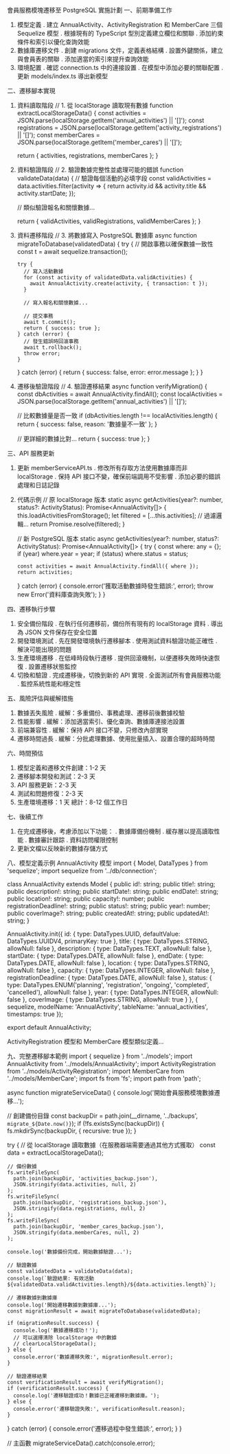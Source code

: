 會員服務模塊遷移至 PostgreSQL 實施計劃
一、前期準備工作
1. 模型定義
    . 建立 AnnualActivity、ActivityRegistration 和 MemberCare 三個 Sequelize 模型
    . 根據現有的 TypeScript 型別定義建立欄位和關聯
   .  添加約束條件和索引以優化查詢效能
2. 數據庫遷移文件
    . 創建 migrations 文件，定義表格結構
    . 設置外鍵關係，建立與會員表的關聯
    . 添加適當的索引來提升查詢效能
3. 環境配置
    . 確認 connection.ts 中的連接設置
    . 在模型中添加必要的關聯配置
    . 更新 models/index.ts 導出新模型

二、遷移腳本實現
1. 資料讀取階段
   // 1. 從 localStorage 讀取現有數據
   function extractLocalStorageData() {
     const activities = JSON.parse(localStorage.getItem('annual_activities') || '[]');
     const registrations = JSON.parse(localStorage.getItem('activity_registrations') || '[]');
     const memberCares = JSON.parse(localStorage.getItem('member_cares') || '[]');
     
     return { activities, registrations, memberCares };
   }

2.  資料驗證階段
    // 2. 驗證數據完整性並處理可能的錯誤
   function validateData(data) {
     // 驗證每個活動的必填字段
     const validActivities = data.activities.filter(activity => {
       return activity.id && activity.title && activity.startDate;
     });
     
     // 類似驗證報名和關懷數據...
     
     return { validActivities, validRegistrations, validMemberCares };
   }

3. 資料遷移階段
   // 3. 將數據寫入 PostgreSQL 數據庫
   async function migrateToDatabase(validatedData) {
     try {
       // 開啟事務以確保數據一致性
       const t = await sequelize.transaction();
       
       try {
         // 寫入活動數據
         for (const activity of validatedData.validActivities) {
           await AnnualActivity.create(activity, { transaction: t });
         }
         
         // 寫入報名和關懷數據...
         
         // 提交事務
         await t.commit();
         return { success: true };
       } catch (error) {
         // 發生錯誤時回滾事務
         await t.rollback();
         throw error;
       }
     } catch (error) {
       return { success: false, error: error.message };
     }
   }

4. 遷移後驗證階段
   // 4. 驗證遷移結果
   async function verifyMigration() {
     const dbActivities = await AnnualActivity.findAll();
     const localActivities = JSON.parse(localStorage.getItem('annual_activities') || '[]');
     
     // 比較數據量是否一致
     if (dbActivities.length !== localActivities.length) {
       return { success: false, reason: '數據量不一致' };
     }
     
     // 更詳細的數據比對...
     return { success: true };
   }

三、API 服務更新
1. 更新 memberServiceAPI.ts
    . 修改所有存取方法使用數據庫而非 localStorage
    . 保持 API 接口不變，確保前端調用不受影響
    . 添加必要的錯誤處理和日誌記錄
2. 代碼示例
   // 原 localStorage 版本
   static async getActivities(year?: number, status?: ActivityStatus): Promise<AnnualActivity[]> {
     this.loadActivitiesFromStorage();
     let filtered = [...this.activities];
     // 過濾邏輯...
     return Promise.resolve(filtered);
   }
   
   // 新 PostgreSQL 版本
   static async getActivities(year?: number, status?: ActivityStatus): Promise<AnnualActivity[]> {
     try {
       const where: any = {};
       if (year) where.year = year;
       if (status) where.status = status;
       
       const activities = await AnnualActivity.findAll({ where });
       return activities;
     } catch (error) {
       console.error('獲取活動數據時發生錯誤:', error);
       throw new Error('資料庫查詢失敗');
     }
   }

四、遷移執行步驟
1. 安全備份階段
    . 在執行任何遷移前，備份所有現有的 localStorage 資料
    . 導出為 JSON 文件保存在安全位置
2. 開發環境測試
    . 先在開發環境執行遷移腳本
    . 使用測試資料驗證功能正確性
    . 解決可能出現的問題
3. 生產環境遷移
    . 在低峰時段執行遷移
    . 提供回滾機制，以便遷移失敗時快速恢復
    . 設置遷移狀態監控
4. 切換和驗證
    . 完成遷移後，切換到新的 API 實現
    . 全面測試所有會員服務功能
    . 監控系統性能和穩定性

五、風險評估與緩解措施
1. 數據丟失風險
    . 緩解：多重備份、事務處理、遷移前後數據校驗
2. 性能影響
    . 緩解：添加適當索引、優化查詢、數據庫連接池設置
3. 前端兼容性
    . 緩解：保持 API 接口不變，只修改內部實現
4. 遷移時間過長
    . 緩解：分批處理數據、使用批量插入、設置合理的超時時間

六、時間預估
1. 模型定義和遷移文件創建：1-2 天
2. 遷移腳本開發和測試：2-3 天
3. API 服務更新：2-3 天
4. 測試和問題修復：2-3 天
5. 生產環境遷移：1 天
總計：8-12 個工作日

七、後續工作
1. 在完成遷移後，考慮添加以下功能：
    . 數據庫備份機制
    . 緩存層以提高讀取性能
    . 數據審計跟踪
    . 資料訪問權限控制
2. 更新文檔以反映新的數據存儲方式

八、模型定義示例
AnnualActivity 模型
import { Model, DataTypes } from 'sequelize';
import sequelize from '../db/connection';

class AnnualActivity extends Model {
  public id!: string;
  public title!: string;
  public description!: string;
  public startDate!: string;
  public endDate!: string;
  public location!: string;
  public capacity!: number;
  public registrationDeadline!: string;
  public status!: string;
  public year!: number;
  public coverImage?: string;
  public createdAt!: string;
  public updatedAt!: string;
}

AnnualActivity.init({
  id: {
    type: DataTypes.UUID,
    defaultValue: DataTypes.UUIDV4,
    primaryKey: true
  },
  title: {
    type: DataTypes.STRING,
    allowNull: false
  },
  description: {
    type: DataTypes.TEXT,
    allowNull: false
  },
  startDate: {
    type: DataTypes.DATE,
    allowNull: false
  },
  endDate: {
    type: DataTypes.DATE,
    allowNull: false
  },
  location: {
    type: DataTypes.STRING,
    allowNull: false
  },
  capacity: {
    type: DataTypes.INTEGER,
    allowNull: false
  },
  registrationDeadline: {
    type: DataTypes.DATE,
    allowNull: false
  },
  status: {
    type: DataTypes.ENUM('planning', 'registration', 'ongoing', 'completed', 'cancelled'),
    allowNull: false
  },
  year: {
    type: DataTypes.INTEGER,
    allowNull: false
  },
  coverImage: {
    type: DataTypes.STRING,
    allowNull: true
  }
}, {
  sequelize,
  modelName: 'AnnualActivity',
  tableName: 'annual_activities',
  timestamps: true
});

export default AnnualActivity;

ActivityRegistration 模型和 MemberCare 模型類似定義...

九、完整遷移腳本範例
import { sequelize } from '../models';
import AnnualActivity from '../models/AnnualActivity';
import ActivityRegistration from '../models/ActivityRegistration';
import MemberCare from '../models/MemberCare';
import fs from 'fs';
import path from 'path';

async function migrateServiceData() {
  console.log('開始會員服務模塊數據遷移...');
  
  // 創建備份目錄
  const backupDir = path.join(__dirname, '../backups', `migrate_${Date.now()}`);
  if (!fs.existsSync(backupDir)) {
    fs.mkdirSync(backupDir, { recursive: true });
  }
  
  try {
    // 從 localStorage 讀取數據（在服務器端需要通過其他方式獲取）
    const data = extractLocalStorageData();
    
    // 備份數據
    fs.writeFileSync(
      path.join(backupDir, 'activities_backup.json'), 
      JSON.stringify(data.activities, null, 2)
    );
    fs.writeFileSync(
      path.join(backupDir, 'registrations_backup.json'), 
      JSON.stringify(data.registrations, null, 2)
    );
    fs.writeFileSync(
      path.join(backupDir, 'member_cares_backup.json'), 
      JSON.stringify(data.memberCares, null, 2)
    );
    
    console.log('數據備份完成，開始數據驗證...');
    
    // 驗證數據
    const validatedData = validateData(data);
    console.log(`驗證結果: 有效活動 ${validatedData.validActivities.length}/${data.activities.length}`);
    
    // 遷移數據到數據庫
    console.log('開始遷移數據到數據庫...');
    const migrationResult = await migrateToDatabase(validatedData);
    
    if (migrationResult.success) {
      console.log('數據遷移成功！');
      // 可以選擇清除 localStorage 中的數據
      // clearLocalStorageData();
    } else {
      console.error('數據遷移失敗:', migrationResult.error);
    }
    
    // 驗證遷移結果
    const verificationResult = await verifyMigration();
    if (verificationResult.success) {
      console.log('遷移驗證成功！數據已正確遷移到數據庫。');
    } else {
      console.error('遷移驗證失敗:', verificationResult.reason);
    }
    
  } catch (error) {
    console.error('遷移過程中發生錯誤:', error);
  }
}

// 主函數
migrateServiceData().catch(console.error);

